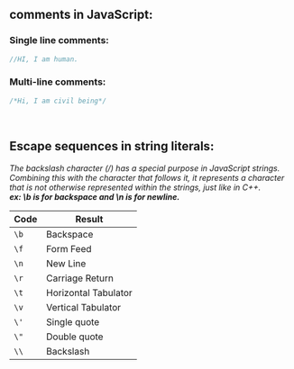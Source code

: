 
## comments in JavaScript:

### Single line comments:	
```js
//HI, I am human. 
```

### Multi-line comments: 	
```js
/*Hi, I am civil being*/
```


<br/>


## Escape sequences in string literals: 
_The backslash character (/) has a special purpose in JavaScript strings. Combining this with the character that follows it, it represents a character that is not otherwise represented within the strings, just like in C++._
<br/>***ex: \b is for backspace and \n is for newline.***

|Code  |	Result             |
|------|---------------------|
|``\b``|	Backspace          |
|``\f``|	Form Feed          |
|``\n``|	New Line           |
|``\r``|	Carriage Return    |
|``\t``|	Horizontal Tabulator|
|``\v``|	Vertical Tabulator  |
|``\'``|	Single quote       |
|``\"``|	Double quote       |
|``\\``|	Backslash          |


<br/>





